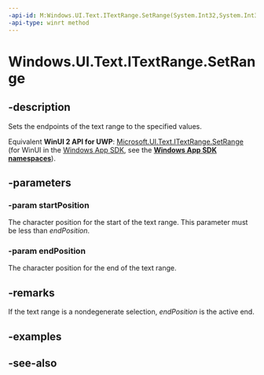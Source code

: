 ```yaml
---
-api-id: M:Windows.UI.Text.ITextRange.SetRange(System.Int32,System.Int32)
-api-type: winrt method
---
```


<!-- Method syntax
public void SetRange(System.Int32 startPosition, System.Int32 endPosition)
-->

# Windows.UI.Text.ITextRange.SetRange

## -description
Sets the endpoints of the text range to the specified values.

Equivalent **WinUI 2 API for UWP**: [Microsoft.UI.Text.ITextRange.SetRange](/windows/winui/api/microsoft.ui.text.itextrange.setrange) (for WinUI in the [Windows App SDK](/windows/apps/windows-app-sdk/), see the **[Windows App SDK namespaces](/windows/windows-app-sdk/api/winrt/)**).

## -parameters
### -param startPosition
The character position for the start of the text range. This parameter must be less than *endPosition*.

### -param endPosition
The character position for the end of the text range.

## -remarks
If the text range is a nondegenerate selection, *endPosition* is the active end.

## -examples

## -see-also
